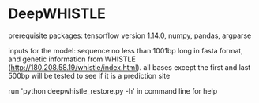 # DeepWHISTLE
prerequisite packages: tensorflow version 1.14.0, numpy, pandas, argparse 

inputs for the model: sequence no less than 1001bp long in fasta format, and genetic information from WHISTLE (http://180.208.58.19/whistle/index.html). all bases except the first and last 500bp will be tested to see if it is a prediction site

run 'python deepwhistle_restore.py -h' in command line for help
